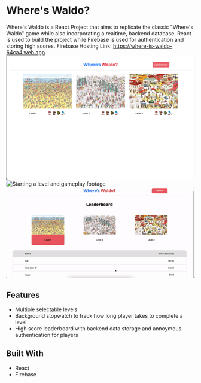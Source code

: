 # Where's Waldo?
Where's Waldo is a React Project that aims to replicate the classic "Where's Waldo" game while also incorporating a realtime, backend database. React is used to build the project while Firebase is used for authentication and storing high scores. 
Firebase Hosting Link: https://where-is-waldo-64ca4.web.app
![Home page screen](<src/images/homepage.png>)
![Starting a level and gameplay footage](<src/images/gameplay.gif>)
![Game leaderboards](<src/images/leaderboard.gif>)

## Features
- Multiple selectable levels
- Background stopwatch to track how long player takes to complete a level
- High score leaderboard with backend data storage and annoymous authentication for players

## Built With
- React
- Firebase